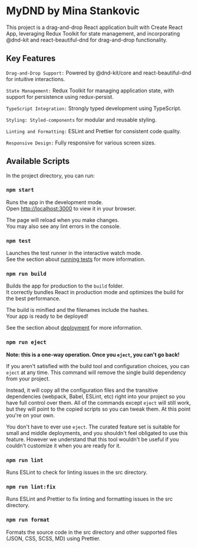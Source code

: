# MyDND by Mina Stankovic

This project is a drag-and-drop React application built with Create React App, leveraging Redux Toolkit for state management, and incorporating @dnd-kit and react-beautiful-dnd for drag-and-drop functionality.

## Key Features

`Drag-and-Drop Support:` Powered by @dnd-kit/core and react-beautiful-dnd for intuitive interactions.

`State Management:` Redux Toolkit for managing application state, with support for persistence using redux-persist.

`TypeScript Integration:` Strongly typed development using TypeScript.

`Styling: Styled-components` for modular and reusable styling.

`Linting and Formatting:` ESLint and Prettier for consistent code quality.

`Responsive Design:` Fully responsive for various screen sizes.

## Available Scripts

In the project directory, you can run:

### `npm start`

Runs the app in the development mode.\
Open [http://localhost:3000](http://localhost:3000) to view it in your browser.

The page will reload when you make changes.\
You may also see any lint errors in the console.

### `npm test`

Launches the test runner in the interactive watch mode.\
See the section about [running tests](https://facebook.github.io/create-react-app/docs/running-tests) for more information.

### `npm run build`

Builds the app for production to the `build` folder.\
It correctly bundles React in production mode and optimizes the build for the best performance.

The build is minified and the filenames include the hashes.\
Your app is ready to be deployed!

See the section about [deployment](https://facebook.github.io/create-react-app/docs/deployment) for more information.

### `npm run eject`

**Note: this is a one-way operation. Once you `eject`, you can't go back!**

If you aren't satisfied with the build tool and configuration choices, you can `eject` at any time. This command will remove the single build dependency from your project.

Instead, it will copy all the configuration files and the transitive dependencies (webpack, Babel, ESLint, etc) right into your project so you have full control over them. All of the commands except `eject` will still work, but they will point to the copied scripts so you can tweak them. At this point you're on your own.

You don't have to ever use `eject`. The curated feature set is suitable for small and middle deployments, and you shouldn't feel obligated to use this feature. However we understand that this tool wouldn't be useful if you couldn't customize it when you are ready for it.

### `npm run lint`
Runs ESLint to check for linting issues in the src directory.

### `npm run lint:fix`
Runs ESLint and Prettier to fix linting and formatting issues in the src directory.

### `npm run format`
Formats the source code in the src directory and other supported files (JSON, CSS, SCSS, MD) using Prettier.